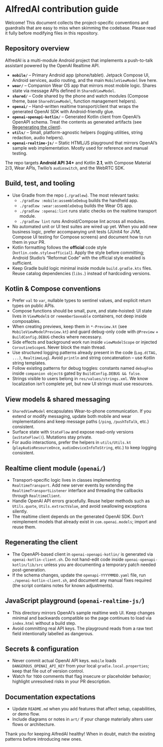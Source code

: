 # AlfredAI contribution guide

Welcome! This document collects the project-specific conventions and guardrails that are easy to miss when skimming the codebase. Please read it fully before modifying files in this repository.

## Repository overview

AlfredAI is a multi-module Android project that implements a push-to-talk assistant powered by the OpenAI Realtime API.

* **`mobile/`** – Primary Android app (phone/tablet). Jetpack Compose UI, Android services, audio routing, and the main `MobileViewModel` live here.
* **`wear/`** – Companion Wear OS app that mirrors most mobile logic. Shares state via message APIs defined in `SharedViewModel`.
* **`shared/`** – Code shared by the phone and watch modules (Compose theme, base `SharedViewModel`, function management helpers).
* **`openai/`** – Hand-written realtime transport/client that wraps the generated OpenAI SDK with Android-friendly glue.
* **`openai-openapi-kotlin/`** – Generated Kotlin client from OpenAI’s OpenAPI schema. Treat the contents as generated artifacts (see [Regenerating the client](#regenerating-the-client)).
* **`utils/`** – Small, platform-agnostic helpers (logging utilities, string redaction, audio helpers).
* **`openai-realtime-js/`** – Static HTML/JS playground that mirrors OpenAI’s sample web implementation. Mostly used for reference and manual testing.

The repo targets **Android API 34+** and Kotlin **2.1**, with Compose Material 2/3, Wear APIs, Twilio’s `audioswitch`, and the WebRTC SDK.

## Build, test, and tooling

* Use Gradle from the repo (`./gradlew`). The most relevant tasks:
  * `./gradlew :mobile:assembleDebug` builds the handheld app.
  * `./gradlew :wear:assembleDebug` builds the Wear OS app.
  * `./gradlew :openai:lint` runs static checks on the realtime transport module.
  * `./gradlew lint` runs Android/Compose lint across all modules.
* No automated unit or UI test suites are wired up yet. When you add new business logic, prefer accompanying unit tests (JUnit4 for JVM, Compose UI testing for Compose screens) and document how to run them in your PR.
* Kotlin formatting follows the **official** code style (`kotlin.code.style=official`). Apply the style before committing; Android Studio’s “Reformat Code” with the official style enabled is sufficient.
* Keep Gradle build logic minimal inside module `build.gradle.kts` files. Reuse catalog dependencies (`libs.`) instead of hardcoding versions.

## Kotlin & Compose conventions

* Prefer `val` to `var`, nullable types to sentinel values, and explicit return types on public APIs.
* Compose functions should be small, pure, and state-hoisted: UI state lives in `ViewModel`s or `rememberSaveable` containers, not deep inside composables.
* When creating previews, keep them in `*-Preview.kt` (see `MobileViewModelPreview.kt`) and guard debug-only code with `@Preview` + `BuildConfig.DEBUG` checks where necessary.
* Side effects and background work run inside `viewModelScope` or injected `CoroutineScope`s. Never block the main thread.
* Use structured logging patterns already present in the code (`Log.d(TAG, ...)`, `RealtimeLog`). Avoid `println` and string concatenation – use Kotlin string templates.
* Follow existing patterns for debug toggles: constants named `debugFoo` inside `companion object`s gated by `BuildConfig.DEBUG && false`.
* Strings visible to users belong in `res/values/strings.xml`. We know localization isn’t complete yet, but new UI strings must use resources.

## View models & shared messaging

* `SharedViewModel` encapsulates Wear-to-phone communication. If you extend or modify messaging, update both mobile and wear implementations and keep message paths (`/ping`, `/pushToTalk`, etc.) consistent.
* Surface state with `StateFlow` and expose read-only versions (`asStateFlow()`). Mutations stay private.
* For audio interactions, prefer the helpers in `utils/Utils.kt` (`playAudioResourceOnce`, `audioDeviceInfoToString`, etc.) to keep logging consistent.

## Realtime client module (`openai/`)

* Transport-specific logic lives in classes implementing `RealtimeTransport`. Add new server events by extending the `RealtimeTransportListener` interface and threading the callbacks through `RealtimeClient`.
* Handle OpenAI API errors gracefully. Reuse helper methods such as `Utils.quote`, `Utils.extractValue`, and avoid swallowing exceptions silently.
* The realtime client depends on the generated OpenAI SDK. Don’t reimplement models that already exist in `com.openai.models`; import and reuse them.

## Regenerating the client

* The OpenAPI-based client in `openai-openapi-kotlin/` is generated via `openai-kotlin-client.sh`. Do not hand-edit code inside `openai-openapi-kotlin/lib/src` unless you are documenting a temporary patch needed post-generation.
* If the schema changes, update the `openapi-YYYYMMDD.yaml` file, run `./openai-kotlin-client.sh`, and document any manual fixes required (the script contains notes for known adjustments).

## JavaScript playground (`openai-realtime-js/`)

* This directory mirrors OpenAI’s sample realtime web UI. Keep changes minimal and backwards compatible so the page continues to load via `index.html` without a build step.
* Avoid committing real API keys. The playground reads from a raw text field intentionally labelled as dangerous.

## Secrets & configuration

* Never commit actual OpenAI API keys. `mobile` loads `DANGEROUS_OPENAI_API_KEY` from your local `gradle.local.properties`; keep that file out of version control.
* Watch for `TODO` comments that flag insecure or placeholder behavior; highlight unresolved risks in your PR description.

## Documentation expectations

* Update `README.md` when you add features that affect setup, capabilities, or demo flow.
* Include diagrams or notes in `art/` if your change materially alters user flows or architecture.

Thank you for keeping AlfredAI healthy! When in doubt, match the existing patterns before introducing new ones.
